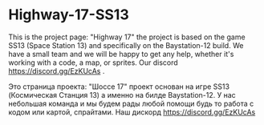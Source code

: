 # Highway-17-SS13
This is the project page: "Highway 17" the project is based on the game SS13 (Space Station 13) and specifically on the Baystation-12 build. We have a small team and we will be happy to get any help, whether it's working with a code, a map, or sprites. Our discord https://discord.gg/EzKUcAs .  

Это страница проекта: "Шоссе 17" проект основан на игре SS13 (Космическая Станция 13) а именно на билде Baystation-12. У нас небольшая команда и мы будем рады любой помощи будь то работа с кодом или картой, спрайтами. Наш дискорд https://discord.gg/EzKUcAs
